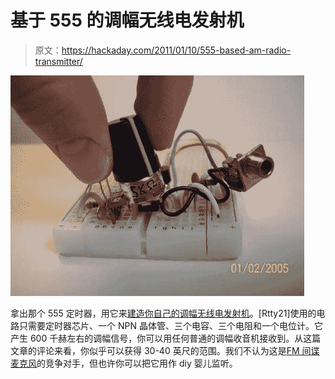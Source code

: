 # 基于 555 的调幅无线电发射机

> 原文：<https://hackaday.com/2011/01/10/555-based-am-radio-transmitter/>

![](img/9cb0529b63c727f8ee8474e722b79631.png "555-based-am-radio-transmitter")

拿出那个 555 定时器，用它来[建造你自己的调幅无线电发射机](http://www.instructables.com/id/Easy-AM-Transmitter)。[Rtty21]使用的电路只需要定时器芯片、一个 NPN 晶体管、三个电容、三个电阻和一个电位计。它产生 600 千赫左右的调幅信号，你可以用任何普通的调幅收音机接收到。从这篇文章的评论来看，你似乎可以获得 30-40 英尺的范围。我们不认为这是[FM 间谍麦克风](http://hackaday.com/2010/10/22/fm-bug-using-salvaged-smd-parts/)的竞争对手，但也许你可以把它用作 diy 婴儿监听。